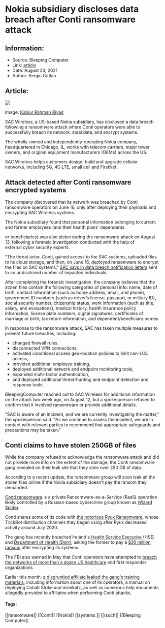 # Nokia subsidiary discloses data breach after Conti ransomware attack
### 

## Information:
+ Source: Bleeping Computer
+ Link: [article](https://www.bleepingcomputer.com/news/security/nokia-subsidiary-discloses-data-breach-after-conti-ransomware-attack/)
+ Date: August 23, 2021
+ Author: Sergiu Gatlan


## Article:
![](https://www.bleepstatic.com/content/hl-images/2021/08/23/Cell-towers.jpg)


Image: [Kabiur Rahman Riyad](https://unsplash.com/@riiyad)


SAC Wireless, a US-based Nokia subsidiary, has disclosed a data breach following a ransomware attack where Conti operators were able to successfully breach its network, steal data, and encrypt systems.


The wholly-owned and independently-operating Nokia company, headquartered in Chicago, IL, works with telecom carriers, major tower owners, and original equipment manufacturers (OEMs) across the US. 


SAC Wireless helps customers design, build and upgrade cellular networks, including 5G, 4G LTE, small cell and FirstNet.


Attack detected after Conti ransomware encrypted systems
--------------------------------------------------------


The company discovered that its network was breached by Conti ransomware operators on June 16, only after deploying their payloads and encrypting SAC Wireless systems.


The Nokia subsidiary found that personal information belonging to current and former employees (and their health plans' dependents   

or beneficiaries) was also stolen during the ransomware attack on August 13, following a forensic investigation conducted with the help of external cyber security experts.


"The threat actor, Conti, gained access to the SAC systems, uploaded files to its cloud storage, and then, on June 16, deployed ransomware to encrypt the files on SAC systems," [SAC says in data breach notification letters](http://www.documentcloud.org/documents/21047756-sac-wireless-data-breach-conti-ransomware-bc-notification-letter) sent to an undisclosed number of impacted individuals.


After completing the forensic investigation, the company believes that the stolen files contain the following categories of personal info: name, date of birth, contact information (such as home address, email, and phone), government ID numbers (such as driver’s license, passport, or military ID), social security number, citizenship status, work information (such as title, salary, and evaluations), medical history, health insurance policy information, license plate numbers, digital signatures, certificates of marriage or birth, tax return information, and dependent/beneficiary names.


In response to the ransomware attack, SAC has taken multiple measures to prevent future breaches, including:


* changed firewall rules,
* disconnected VPN connections,
* activated conditional access geo-location policies to limit non-U.S. access,
* provided additional employee training,
* deployed additional network and endpoint monitoring tools,
* expanded multi-factor authentication,
* and deployed additional threat-hunting and endpoint detection and response tools.


BleepingComputer reached out to SAC Wireless for additional information on the attack two week ago, on August 12, but a spokesperson refused to confirm that it involved ransomware or provide additional details.


"SAC is aware of an incident, and we are currently investigating the matter," the spokesperson said. "As we continue to assess the incident, we are in contact with relevant parties to recommend that appropriate safeguards and precautions may be taken."


Conti claims to have stolen 250GB of files
------------------------------------------


While the company refused to acknowledge the ransomware attack and did not provide more info on the extent of the damage, the Conti ransomware gang revealed on their leak site that they stole over 250 GB of data.


According to a recent update, the ransomware group will soon leak all the stolen files online if the Nokia subsidiary doesn't pay the ransom they demanded.


[Conti ransomware](https://www.bleepingcomputer.com/tag/conti/) is a private Ransomware-as-a-Service (RaaS) operation likely controlled by a Russian-based cybercrime group known as [Wizard Spider](https://www.crowdstrike.com/blog/wizard-spider-adversary-update/).


Conti shares some of its code with [the notorious Ryuk Ransomware](https://www.bleepingcomputer.com/news/security/conti-ransomware-shows-signs-of-being-ryuks-successor/), whose TrickBot distribution channels they began using after Ryuk decreased activity around July 2020.


The gang has recently breached Ireland's [Health Service Executive](https://www.bleepingcomputer.com/news/security/irish-healthcare-shuts-down-it-systems-after-conti-ransomware-attack/) (HSE) and [Department of Health (DoH)](https://www.bleepingcomputer.com/news/security/conti-ransomware-also-targeted-irelands-department-of-health/), asking the former to pay a [$20 million ransom](https://www.bleepingcomputer.com/news/security/irelands-health-services-hit-with-20-million-ransomware-demand/) after encrypting its systems.


The FBI also warned in May that Conti operators have attempted to [breach the networks of more than a dozen US healthcare](https://www.bleepingcomputer.com/news/security/fbi-conti-ransomware-attacked-16-us-healthcare-first-responder-orgs/) and first responder organizations.


Earlier this month, [a disgruntled affiliate leaked the gang's training materials](https://www.bleepingcomputer.com/news/security/angry-conti-ransomware-affiliate-leaks-gangs-attack-playbook/), including information about one of its operators, a manual on deploying Cobalt Strike and mimikatz, as well as numerous help documents allegedly provided to affiliates when performing Conti attacks.




#### Tags:
[[ransomware]] [[Conti]] [[Nokia]] [[systems.]] [[(such]] [[Bleeping Computer]]
